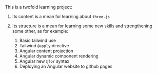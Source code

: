 This is a twofold learning project:

1. Its content is a mean for learning about `three.js`

2. Its structure is a mean for learning some new skills and strengthening some other, as for example:
   1. Basic tailwind use
   2. Tailwind `@apply` directive
   3. Angular content projection
   4. Angular dynamic component rendering
   5. Angular new `@for` syntax
   6. Deploying an Angular website to github pages
